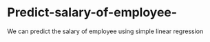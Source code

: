 # Predict-salary-of-employee-
We can predict the salary of employee using simple linear regression

